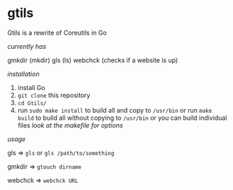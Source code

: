 # gtils
Gtils is a rewrite of Coreutils in Go

*currently has*


gmkdir (mkdir)
gls (ls)
webchck (checks if a website is up)

*installation*

1. install Go
2. `git clone` this repository
3. `cd Gtils/`
4. run `sudo make install` to build all and copy to `/usr/bin` or run `make build` to build all without copying to `/usr/bin` or you can build individual files *look at the makefile for options*

*usage*

gls => `gls` or `gls /path/to/something`

gmkdir => `gtouch dirname`

webchck => `webchck URL`
